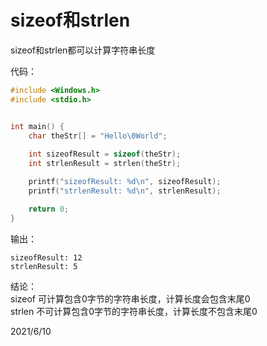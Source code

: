 # sizeof和strlen

sizeof和strlen都可以计算字符串长度

代码：  
```cpp
#include <Windows.h>
#include <stdio.h>


int main() {
	char theStr[] = "Hello\0World";
	
	int sizeofResult = sizeof(theStr);
	int strlenResult = strlen(theStr);

	printf("sizeofResult: %d\n", sizeofResult);
	printf("strlenResult: %d\n", strlenResult);

	return 0;
}
```

输出：  
```
sizeofResult: 12
strlenResult: 5
```

结论：  
sizeof 可计算包含0字节的字符串长度，计算长度会包含末尾0  
strlen 不可计算包含0字节的字符串长度，计算长度不包含末尾0  


2021/6/10  
